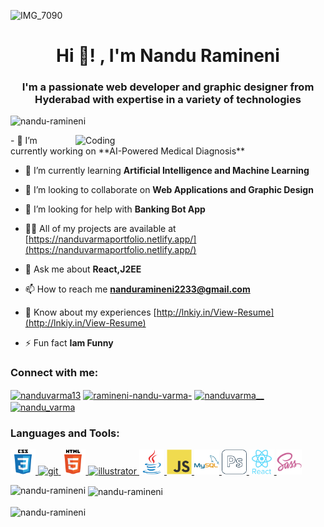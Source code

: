 
![IMG_7090](https://github.com/Nandu-ramineni/Nandu-ramineni/assets/123319320/2be72701-2a99-401b-a01b-235a0c2852a6)
<h1 align=
"center">Hi 👋!
, I'm Nandu Ramineni</h1>
<h3 align="center">I'm a passionate web developer and graphic designer from Hyderabad with expertise in a variety of technologies</h3>
<p align="left"> <img src="https://komarev.com/ghpvc/?username=nandu-ramineni&label=Profile%20views&color=0e75b6&style=flat" alt="nandu-ramineni" /> </p>
<img img align="right" alt="Coding" width="400" src="https://user-images.githubusercontent.com/19783675/259906130-5d3c8800-fb00-45d0-b9dd-7eb82f057baf.gif">
- 🔭 I’m currently working on **AI-Powered Medical Diagnosis**

- 🌱 I’m currently learning **Artificial Intelligence and Machine Learning**

- 👯 I’m looking to collaborate on **Web Applications and Graphic Design**

- 🤝 I’m looking for help with **Banking Bot App**
  
- 👨‍💻 All of my projects are available at [https://nanduvarmaportfolio.netlify.app/](https://nanduvarmaportfolio.netlify.app/)
  
- 💬 Ask me about **React,J2EE**

- 📫 How to reach me **nanduramineni2233@gmail.com**

- 📄 Know about my experiences [http://lnkiy.in/View-Resume](http://lnkiy.in/View-Resume)

- ⚡ Fun fact **Iam Funny**

<h3 align="left">Connect with me:</h3>
<p align="left">
<a href="https://twitter.com/nanduvarma13" target="_blank"><img align="center" src="https://raw.githubusercontent.com/rahuldkjain/github-profile-readme-generator/master/src/images/icons/Social/twitter.svg" alt="nanduvarma13" height="30" width="40" /></a>
<a href="https://www.linkedin.com/in/ramineni-nandu-varma-85a226251" target="_blank"><img align="center" src="https://raw.githubusercontent.com/rahuldkjain/github-profile-readme-generator/master/src/images/icons/Social/linked-in-alt.svg" alt="ramineni-nandu-varma-" height="30" width="40" /></a>
<a href="https://instagram.com/nanduvarma__?igshid=OGQ5ZDc2ODk2ZA%3D%3D&utm_source=qr" target="_blank"><img align="center" src="https://raw.githubusercontent.com/rahuldkjain/github-profile-readme-generator/master/src/images/icons/Social/instagram.svg" alt="nanduvarma__" height="30" width="40" /></a>
<a href="https://youtube.com/@Nandu_Varma?feature=shared" target="_blank"><img align="center" src="https://raw.githubusercontent.com/rahuldkjain/github-profile-readme-generator/master/src/images/icons/Social/youtube.svg" alt="nandu_varma" height="30" width="40" /></a>
</p>

<h3 align="left">Languages and Tools:</h3>
<p align="left"> <a href="https://www.w3schools.com/css/" target="_blank" rel="noreferrer"> <img src="https://raw.githubusercontent.com/devicons/devicon/master/icons/css3/css3-original-wordmark.svg" alt="css3" width="40" height="40"/> </a> <a href="https://git-scm.com/" target="_blank" rel="noreferrer"> <img src="https://www.vectorlogo.zone/logos/git-scm/git-scm-icon.svg" alt="git" width="40" height="40"/> </a> <a href="https://www.w3.org/html/" target="_blank" rel="noreferrer"> <img src="https://raw.githubusercontent.com/devicons/devicon/master/icons/html5/html5-original-wordmark.svg" alt="html5" width="40" height="40"/> </a> <a href="https://www.adobe.com/in/products/illustrator.html" target="_blank" rel="noreferrer"> <img src="https://www.vectorlogo.zone/logos/adobe_illustrator/adobe_illustrator-icon.svg" alt="illustrator" width="40" height="40"/> </a> <a href="https://www.java.com" target="_blank" rel="noreferrer"> <img src="https://raw.githubusercontent.com/devicons/devicon/master/icons/java/java-original.svg" alt="java" width="40" height="40"/> </a> <a href="https://developer.mozilla.org/en-US/docs/Web/JavaScript" target="_blank" rel="noreferrer"> <img src="https://raw.githubusercontent.com/devicons/devicon/master/icons/javascript/javascript-original.svg" alt="javascript" width="40" height="40"/> </a> <a href="https://www.mysql.com/" target="_blank" rel="noreferrer"> <img src="https://raw.githubusercontent.com/devicons/devicon/master/icons/mysql/mysql-original-wordmark.svg" alt="mysql" width="40" height="40"/> </a> <a href="https://www.photoshop.com/en" target="_blank" rel="noreferrer"> <img src="https://raw.githubusercontent.com/devicons/devicon/master/icons/photoshop/photoshop-line.svg" alt="photoshop" width="40" height="40"/> </a> <a href="https://reactjs.org/" target="_blank" rel="noreferrer"> <img src="https://raw.githubusercontent.com/devicons/devicon/master/icons/react/react-original-wordmark.svg" alt="react" width="40" height="40"/> </a> <a href="https://sass-lang.com" target="_blank" rel="noreferrer"> <img src="https://raw.githubusercontent.com/devicons/devicon/master/icons/sass/sass-original.svg" alt="sass" width="40" height="40"/> </a> </p>

<p><img align="left" src="https://github-readme-stats.vercel.app/api/top-langs?username=nandu-ramineni&show_icons=true&locale=en&layout=compact" alt="nandu-ramineni" /></p>

<p>&nbsp;<img align="center" src="https://github-readme-stats.vercel.app/api?username=nandu-ramineni&show_icons=true&locale=en" alt="nandu-ramineni" /></p>

<p><img align="center" src="https://github-readme-streak-stats.herokuapp.com/?user=nandu-ramineni&" alt="nandu-ramineni" /></p>


